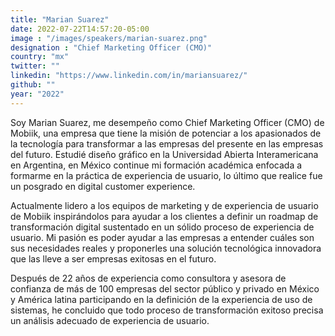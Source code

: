 ```yaml
---
title: "Marian Suarez"
date: 2022-07-22T14:57:20-05:00
image : "/images/speakers/marian-suarez.png"
designation : "Chief Marketing Officer (CMO)"
country: "mx"
twitter: ""
linkedin: "https://www.linkedin.com/in/mariansuarez/"
github: ""
year: "2022"
---
```


Soy Marian Suarez, me desempeño como Chief Marketing Officer (CMO) de Mobiik, una empresa que tiene la misión de potenciar a los apasionados de la tecnología para transformar a las empresas del presente en las empresas del futuro. Estudié diseño gráfico en la Universidad Abierta Interamericana en Argentina, en México continue mi formación académica enfocada a formarme en la práctica de experiencia de usuario, lo último que realice fue un posgrado en digital customer experience.

Actualmente lidero a los equipos de marketing y de experiencia de usuario de Mobiik inspirándolos para ayudar a los clientes a definir un roadmap de transformación digital sustentado en un sólido proceso de experiencia de usuario. Mi pasión es poder ayudar a las empresas a entender cuáles son sus necesidades reales y proponerles una solución tecnológica innovadora que las lleve a ser empresas exitosas en el futuro.

Después de 22 años de experiencia como consultora y asesora de confianza de más de 100 empresas del sector público y privado en México y América latina participando en la definición de la experiencia de uso de sistemas, he concluido que todo proceso de transformación exitoso precisa un análisis adecuado de experiencia de usuario.